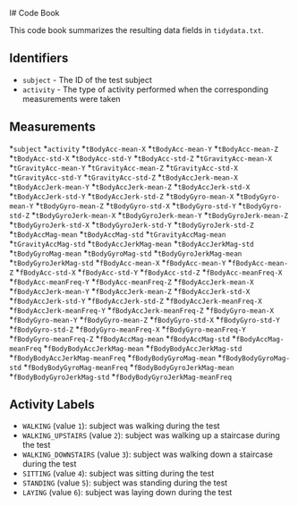 I# Code Book

This code book summarizes the resulting data fields in `tidydata.txt`.

## Identifiers

* `subject` - The ID of the test subject
* `activity` - The type of activity performed when the corresponding measurements were taken

## Measurements

*`subject`
*`activity`
*`tBodyAcc-mean-X`
*`tBodyAcc-mean-Y`
*`tBodyAcc-mean-Z`
*`tBodyAcc-std-X`
*`tBodyAcc-std-Y`
*`tBodyAcc-std-Z`
*`tGravityAcc-mean-X`
*`tGravityAcc-mean-Y`
*`tGravityAcc-mean-Z`
*`tGravityAcc-std-X`
*`tGravityAcc-std-Y`
*`tGravityAcc-std-Z`
*`tBodyAccJerk-mean-X`
*`tBodyAccJerk-mean-Y`
*`tBodyAccJerk-mean-Z`
*`tBodyAccJerk-std-X`
*`tBodyAccJerk-std-Y`
*`tBodyAccJerk-std-Z`
*`tBodyGyro-mean-X`
*`tBodyGyro-mean-Y`
*`tBodyGyro-mean-Z`
*`tBodyGyro-std-X`
*`tBodyGyro-std-Y`
*`tBodyGyro-std-Z`
*`tBodyGyroJerk-mean-X`
*`tBodyGyroJerk-mean-Y`
*`tBodyGyroJerk-mean-Z`
*`tBodyGyroJerk-std-X`
*`tBodyGyroJerk-std-Y`
*`tBodyGyroJerk-std-Z`
*`tBodyAccMag-mean`
*`tBodyAccMag-std`
*`tGravityAccMag-mean`
*`tGravityAccMag-std`
*`tBodyAccJerkMag-mean`
*`tBodyAccJerkMag-std`
*`tBodyGyroMag-mean`
*`tBodyGyroMag-std`
*`tBodyGyroJerkMag-mean`
*`tBodyGyroJerkMag-std`
*`fBodyAcc-mean-X`
*`fBodyAcc-mean-Y`
*`fBodyAcc-mean-Z`
*`fBodyAcc-std-X`
*`fBodyAcc-std-Y`
*`fBodyAcc-std-Z`
*`fBodyAcc-meanFreq-X`
*`fBodyAcc-meanFreq-Y`
*`fBodyAcc-meanFreq-Z`
*`fBodyAccJerk-mean-X`
*`fBodyAccJerk-mean-Y`
*`fBodyAccJerk-mean-Z`
*`fBodyAccJerk-std-X`
*`fBodyAccJerk-std-Y`
*`fBodyAccJerk-std-Z`
*`fBodyAccJerk-meanFreq-X`
*`fBodyAccJerk-meanFreq-Y`
*`fBodyAccJerk-meanFreq-Z`
*`fBodyGyro-mean-X`
*`fBodyGyro-mean-Y`
*`fBodyGyro-mean-Z`
*`fBodyGyro-std-X`
*`fBodyGyro-std-Y`
*`fBodyGyro-std-Z`
*`fBodyGyro-meanFreq-X`
*`fBodyGyro-meanFreq-Y`
*`fBodyGyro-meanFreq-Z`
*`fBodyAccMag-mean`
*`fBodyAccMag-std`
*`fBodyAccMag-meanFreq`
*`fBodyBodyAccJerkMag-mean`
*`fBodyBodyAccJerkMag-std`
*`fBodyBodyAccJerkMag-meanFreq`
*`fBodyBodyGyroMag-mean`
*`fBodyBodyGyroMag-std`
*`fBodyBodyGyroMag-meanFreq`
*`fBodyBodyGyroJerkMag-mean`
*`fBodyBodyGyroJerkMag-std`
*`fBodyBodyGyroJerkMag-meanFreq`

## Activity Labels

* `WALKING` (value `1`): subject was walking during the test
* `WALKING_UPSTAIRS` (value `2`): subject was walking up a staircase during the test
* `WALKING_DOWNSTAIRS` (value `3`): subject was walking down a staircase during the test
* `SITTING` (value `4`): subject was sitting during the test
* `STANDING` (value `5`): subject was standing during the test
* `LAYING` (value `6`): subject was laying down during the test

